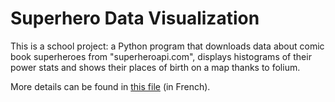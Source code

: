 # Superhero Data Visualization
This is a school project: a Python program that downloads data about comic book superheroes from "superheroapi.com", displays histograms of their power stats and shows their places of birth on a map thanks to folium.

More details can be found in [this file](Rapport.pdf) (in French).
